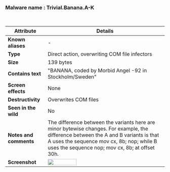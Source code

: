 <h3>Malware name	: Trivial.Banana.A-K</h3><br>

| **Attribute**          | **Details** |
|------------------------|------------|
| **Known aliases**      | - |
| **Type**              | Direct action, overwriting COM file infectors |
| **Size** | 139 bytes |
| **Contains text**     | "BANANA, coded by Morbid Angel -92 in Stockholm/Sweden" |
| **Screen effects**    | None |
| **Destructivity**     | Overwrites COM files |
| **Seen in the wild**  | No |
| **Notes and comments** | The difference between the variants here are minor bytewise changes. For example, the difference between the A and B variants is that A uses the sequence mov cx, 8b; nop; while B uses the sequence nop; mov cx, 8b; at offset 30h.|
| **Screenshot** |<img src="https://github.com/user-attachments/assets/697da248-6f84-4fd3-82fb-01d237f74138" width=50% height=50%>|








